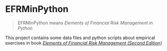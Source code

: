 # EFRMinPython

> EFRMinPython means *Elements of Financial Risk Management in Python*

This project contains some data files and python scripts about empirical exercises in book [*Elements of Financial Risk Management (Second Edition)*](https://christoffersen.com/risk-management-book/)

